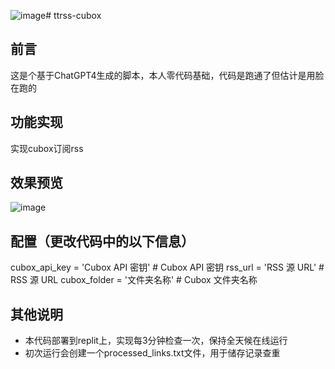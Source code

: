 ![image](https://github.com/712346867/ttrss-cubox/assets/35997541/82cf7b54-580f-4805-81d8-814d8aea9d76)# ttrss-cubox

## 前言
这是个基于ChatGPT4生成的脚本，本人零代码基础，代码是跑通了但估计是用脸在跑的

## 功能实现
实现cubox订阅rss

## 效果预览
![image](https://github.com/712346867/ttrss-cubox/assets/35997541/faaaebf0-0b64-4e0a-92d6-987e676a9f79)


## 配置（更改代码中的以下信息）
cubox_api_key = 'Cubox API 密钥'  # Cubox API 密钥
rss_url = 'RSS 源 URL'  # RSS 源 URL
cubox_folder = '文件夹名称'  # Cubox 文件夹名称

## 其他说明
- 本代码部署到replit上，实现每3分钟检查一次，保持全天候在线运行
- 初次运行会创建一个processed_links.txt文件，用于储存记录查重
  
